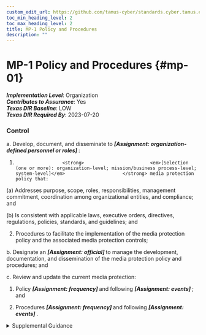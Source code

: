 ```yaml
---
custom_edit_url: https://github.com/tamus-cyber/standards.cyber.tamus.edu/tree/main/static/content/tamus.edu/TAMUS_profile.xml
toc_min_heading_level: 2
toc_max_heading_level: 2
title: MP-1 Policy and Procedures
description: ""
---
```


# MP-1 Policy and Procedures {#mp-01}

_**Implementation Level**_: Organization\
_**Contributes to Assurance**_: Yes\
_**Texas DIR Baseline**_: LOW\
_**Texas DIR Required By**_: 2023-07-20

### Control

a. Develop, document, and disseminate to <strong>                     <em>[Assignment: organization-defined personnel or roles]</em>                  </strong>:

1.                      <strong>                        <em>[Selection (one or more): organization-level; mission/business process-level; system-level]</em>                     </strong> media protection policy that:

(a) Addresses purpose, scope, roles, responsibilities, management commitment, coordination among organizational entities, and compliance; and

(b) Is consistent with applicable laws, executive orders, directives, regulations, policies, standards, and guidelines; and

2. Procedures to facilitate the implementation of the media protection policy and the associated media protection controls;

b. Designate an <strong>                     <em>[Assignment: official]</em>                  </strong> to manage the development, documentation, and dissemination of the media protection policy and procedures; and

c. Review and update the current media protection:

1. Policy <strong>                        <em>[Assignment: frequency]</em>                     </strong> and following <strong>                        <em>[Assignment: events]</em>                     </strong> ; and

2. Procedures <strong>                        <em>[Assignment: frequency]</em>                     </strong> and following <strong>                        <em>[Assignment: events]</em>                     </strong>.

<details>
  <summary>Supplemental Guidance</summary>

Media protection policy and procedures address the controls in the MP family that are implemented within systems and organizations. The risk management strategy is an important factor in establishing such policies and procedures. Policies and procedures contribute to security and privacy assurance. Therefore, it is important that security and privacy programs collaborate on the development of media protection policy and procedures. Security and privacy program policies and procedures at the organization level are preferable, in general, and may obviate the need for mission- or system-specific policies and procedures. The policy can be included as part of the general security and privacy policy or be represented by multiple policies that reflect the complex nature of organizations. Procedures can be established for security and privacy programs, for mission or business processes, and for systems, if needed. Procedures describe how the policies or controls are implemented and can be directed at the individual or role that is the object of the procedure. Procedures can be documented in system security and privacy plans or in one or more separate documents. Events that may precipitate an update to media protection policy and procedures include assessment or audit findings, security incidents or breaches, or changes in applicable laws, executive orders, directives, regulations, policies, standards, and guidelines. Simply restating controls does not constitute an organizational policy or procedure.

</details>

